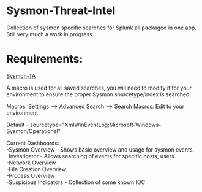 # Sysmon-Threat-Intel

Collection of sysmon specific searches for Splunk all packaged in one app. Still very much a work in progress.

# Requirements:

[Sysmon-TA](https://splunkbase.splunk.com/app/1914/)

A macro is used for all saved searches, you will need to modify it for your environment to ensure the proper Sysmon sourcetype/index is searched.

Macros: Settings --> Advanced Search --> Search Macros. Edit to your environment

Default - sourcetype="XmlWinEventLog:Microsoft-Windows-Sysmon/Operational"

Current Dashboards:  
-Sysmon Overview - Shows basic overview and usage for sysmon events.  
-Investigator - Allows searching of events for specific hosts, users.  
-Network Overview  
-File Creation Overview  
-Process Overview  
-Suspicious Indicators - Collection of some known IOC  
